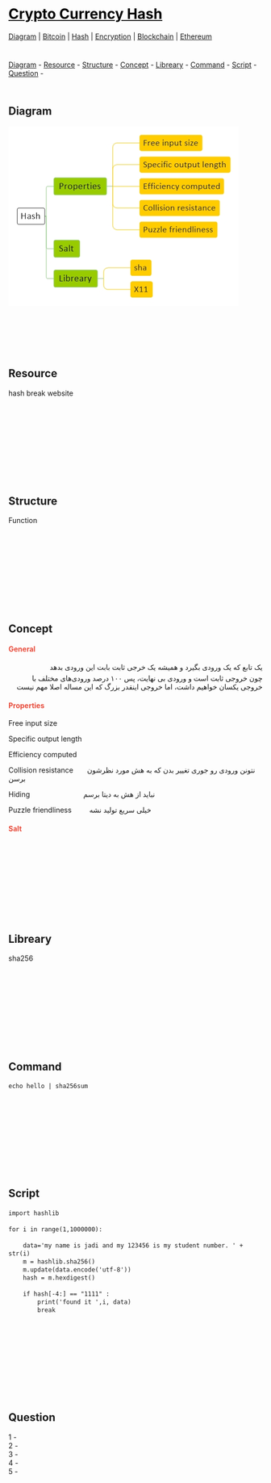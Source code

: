 <style>
.md0{padding-bottom: 150px;}
.md1{padding-bottom: 75px;}
.md2{padding-bottom: 50px;}
.md3{padding-bottom: 25px;}
.md4{padding-bottom: 5px;}
.md5{padding-bottom: 10px;}
.tbl1 td#header{background-color: D1ECCF}
.tbl1 tr#header{background-color: D1ECCF}
.red{color:#E74C3C}
.blue{color:#3498DB}
.green{color:##28B463}
table{border: 0px solid black;}
</style>

# [<span style="color:black;">Crypto Currency Hash</span>](CryptoCurrency.md)
[Diagram](CryptoCurrency-Diagram.md) | 
[Bitcoin](CryptoCurrency-Bitcoin.md) |
[Hash](CryptoCurrency-Hash.md) |
[Encryption](CryptoCurrency-Encryption.md) |
[Blockchain](CryptoCurrency-Blockchain.md) |
[Ethereum](CryptoCurrency-Ethereum.md)

<div class="md3"></div>
<a href="#diagram">Diagram</a> - 
<a href="#resource">Resource</a> - 
<a href="#structure">Structure</a> - 
<a href="#concept">Concept</a> - 
<a href="#libreary">Libreary</a> - 
<a href="#command">Command</a> - 
<a href="#script">Script</a> - 
<a href="#question">Question</a> - 

<div class="md3"></div>

## Diagram

![](Diagram/CryptoCurrency-Hashing.jpeg)






<div class="md1"></div>

## Resource

hash break website




<div class="md0"></div>

## Structure

Function 



<div class="md0"></div>

## Concept

#### <span class="red">General</span>

<div align="right" dir="rtl">
<span>یک تابع که یک ورودی بگیرد و همیشه یک خرجی ثابت بابت این ورودی بدهد</span>
<div class="md4"></div>
<span>چون خروجی‌ ثابت است و ورودی بی‌ نهایت، پس ۱۰۰ درصد ورودی‌های مختلف با خروجی یکسان خواهیم داشت، اما خروجی‌ اینقدر بزرگ که این مساله اصلا مهم نیست</span>
</div>

#### <span class="red">Properties</span>

Free input size

Specific output length

Efficiency computed

Collision resistance
&nbsp;&nbsp;&nbsp;&nbsp;&nbsp;
<span>نتونن ورودی رو جوری تغییر بدن که به هش مورد نظرشون برسن</span>


Hiding
&#8195;&#8195;&#8195;&#8195;&#8195;&#8195;&#8195;
<span>نباید از هش به دیتا برسم</span>


Puzzle friendliness
&nbsp;&nbsp;&nbsp;&nbsp;&nbsp;&nbsp;&nbsp;
<span>خیلی سریع تولید نشه</span>


#### <span class="red">Salt</span>




<div class="md0"></div>

## Libreary

sha256





<div class="md0"></div>

## Command

    echo hello | sha256sum




<div class="md0"></div>

## Script

    import hashlib

    for i in range(1,1000000):

        data='my name is jadi and my 123456 is my student number. ' + str(i)
        m = hashlib.sha256()
        m.update(data.encode('utf-8'))
        hash = m.hexdigest()

        if hash[-4:] == "1111" :
            print('found it ',i, data)
            break




<div class="md0"></div>

## Question

1 -
<br>
2 - 
<br>
3 - 
<br>
4 - 
<br>
5 - 